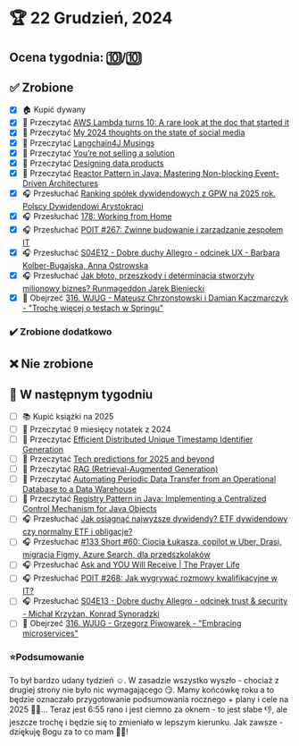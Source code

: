 # 🏆 22 Grudzień, 2024

## Ocena tygodnia: 🔟/🔟

## ✅ Zrobione
- [x] 🏠 Kupić dywany
- [x] 📗 Przeczytać [AWS Lambda turns 10: A rare look at the doc that started it](https://www.allthingsdistributed.com/2024/11/aws-lambda-turns-10-a-rare-look-at-the-doc-that-started-it.html)
- [x] 📗 Przeczytać [My 2024 thoughts on the state of social media](https://martinfowler.com/articles/2024-social-media.html)
- [x] 📗 Przeczytać [Langchain4J Musings](https://foojay.io/today/langchain4j-musings/)
- [x] 📗 Przeczytać [You’re not selling a solution](https://avdi.codes/youre-not-selling-a-solution/)
- [x] 📗 Przeczytać [Designing data products](https://martinfowler.com/articles/designing-data-products.html)
- [x] 📗 Przeczytać [Reactor Pattern in Java: Mastering Non-blocking Event-Driven Architectures](https://java-design-patterns.com/patterns/reactor/)
- [x] 🎧 Przesłuchać [Ranking spółek dywidendowych z GPW na 2025 rok. Polscy Dywidendowi Arystokraci](https://inwestomat.eu/ranking-spolek-dywidendowych-z-gpw-na-2025-rok/)
- [x] 🎧 Przesłuchać [178: Working from Home](https://www.programmingthrowdown.com/episodes/178-working-from-home/)
- [x] 🎧 Przesłuchać [POIT #267: Zwinne budowanie i zarządzanie zespołem IT](https://porozmawiajmyoit.pl/poit-267-zwinne-budowanie-i-zarzadzanie-zespolem-it/)
- [x] 🎧 Przesłuchać [S04E12 - Dobre duchy Allegro - odcinek UX - Barbara Kolber-Bugajska, Anna Ostrowska](https://podcast.allegro.tech/dobre-duchy-allegro-odcinek-ux/)
- [x] 🎧 Przesłuchać [Jak błoto, przeszkody i determinacja stworzyły milionowy biznes? Runmageddon Jarek Bieniecki](https://podcasts.apple.com/pl/podcast/jak-b%C5%82oto-przeszkody-i-determinacja-stworzy%C5%82y-milionowy/id1457955290?i=1000679351873)
- [x] 🎥 Obejrzeć [316. WJUG - Mateusz Chrzonstowski i Damian Kaczmarczyk - "Trochę więcej o testach w Springu"](https://youtu.be/aUxxrXuPTh4)

### ✔️ Zrobione dodatkowo

## ❌ Nie zrobione

## 📝 W następnym tygodniu
- [ ] 📚 Kupić książki na 2025
- [ ] 📗 Przeczytać 9 miesięcy notatek z 2024
- [ ] 📗 Przeczytać [Efficient Distributed Unique Timestamp Identifier Generation](https://blog.vanillajava.blog/2024/12/efficient-distributed-unique-timestamp.html)
- [ ] 📗 Przeczytać [Tech predictions for 2025 and beyond](https://www.allthingsdistributed.com/2024/12/tech-predictions-for-2025-and-beyond.html)
- [ ] 📗 Przeczytać [RAG (Retrieval-Augmented Generation)](https://docs.langchain4j.dev/tutorials/rag/)
- [ ] 📗 Przeczytać [Automating Periodic Data Transfer from an Operational Database to a Data Warehouse](https://blog.allegro.tech/2024/12/automating-periodic-data-transfer-from-operational-database-to-a-data-warehouse.html)
- [ ] 📗 Przeczytać [Registry Pattern in Java: Implementing a Centralized Control Mechanism for Java Objects](https://java-design-patterns.com/patterns/registry/)
- [ ] 🎧 Przesłuchać [Jak osiągnąć najwyższe dywidendy? ETF dywidendowy czy normalny ETF i obligacje?](https://inwestomat.eu/jak-osiagnac-najwyzsze-dywidendy/)
- [ ] 🎧 Przesłuchać [#133 Short #60: Ciocia Łukasza, copilot w Uber, Drasi, migracja Figmy, Azure Search, dla przedszkolaków](https://patoarchitekci.io/133/)
- [ ] 🎧 Przesłuchać [Ask and YOU Will Receive | The Prayer Life](https://effortlessenglishshow.com/ask-and-you-will-receive-the-prayer-life)
- [ ] 🎧 Przesłuchać [POIT #268: Jak wygrywać rozmowy kwalifikacyjne w IT?](https://porozmawiajmyoit.pl/poit-268-jak-wygrywac-rozmowy-kwalifikacyjne-w-it/)
- [ ] 🎧 Przesłuchać [S04E13 - Dobre duchy Allegro - odcinek trust & security - Michał Krzyżan, Konrad Synoradzki](https://podcast.allegro.tech/dobre-duchy-allegro-odcinek-trust-security/)
- [ ] 🎥 Obejrzeć [316. WJUG - Grzegorz Piwowarek - "Embracing microservices"](https://youtu.be/8_vs_dsmC6E)

### ⭐Podsumowanie
To był bardzo udany tydzień ☺️. W zasadzie wszystko wyszło - chociaż z drugiej strony nie było nic wymagającego 😏. Mamy końcówkę roku a to będzie oznaczało przygotowanie podsumowania rocznego + plany i cele na 2025 📝🎯... Teraz jest 6:55 rano i jest ciemno za oknem - to jest słabe 👎, ale jeszcze trochę i będzie się to zmieniało w lepszym kierunku. Jak zawsze - dziękuję Bogu za to co mam 👋😇!
